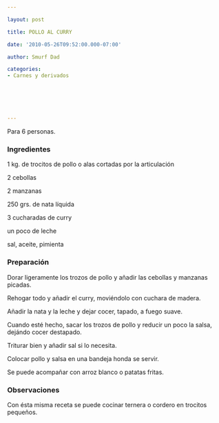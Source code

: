 ```yaml
---

layout: post

title: POLLO AL CURRY

date: '2010-05-26T09:52:00.000-07:00'

author: Smurf Dad

categories:
- Carnes y derivados






---
```


Para 6 personas.

<h3>Ingredientes</h3>

1 kg. de trocitos de pollo o alas cortadas por la articulación

2 cebollas

2 manzanas

250 grs. de nata líquida

3 cucharadas de curry

un poco de leche

sal, aceite, pimienta

<h3>Preparación</h3>

Dorar ligeramente los trozos de pollo y añadir las cebollas y manzanas picadas.

Rehogar todo y añadir el curry, moviéndolo con cuchara de madera.

Añadir la nata y la leche y dejar cocer, tapado, a fuego suave.

Cuando esté hecho, sacar los trozos de pollo y reducir un poco la salsa, dejándo cocer destapado.

Triturar bien y añadir sal si lo necesita.

Colocar pollo y salsa en una bandeja honda se servir.

Se puede acompañar con arroz blanco o patatas fritas.

<h3>Observaciones</h3>

Con ésta misma receta se puede cocinar ternera o cordero en trocitos pequeños.